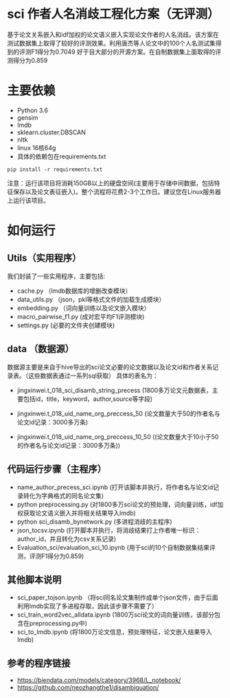 # sci 作者人名消歧工程化方案（无评测）

基于论文关系嵌入和idf加权的论文语义嵌入实现论文作者的人名消歧。该方案在测试数据集上取得了较好的评测效果。利用唐杰等人论文中的100个人名测试集得到的评测F1得分为0.7049 好于目大部分的开源方案。在自制数据集上面取得的评测得分为0.859




# 主要依赖

* Python 3.6
* gensim
* lmdb
* sklearn.cluster.DBSCAN
* nltk
* linux 16核64g
* 具体的依赖包在requirements.txt

```linux
pip install -r requirements.txt

```

注意：运行该项目将消耗150GB以上的硬盘空间(主要用于存储中间数据，包括特征保存以及论文表征嵌入)。整个流程将花费2-3个工作日。建议您在Linux服务器上运行该项目。



# 如何运行


## Utils（实用程序）

我们封装了一些实用程序，主要包括:
* cache.py （lmdb数据库的增删改查模块）
* data_utils.py  （json，pkl等格式文件的加载生成模块）
* embedding.py （词向量训练以及论文嵌入模块）
* macro_pairwise_f1.py (成对宏平均F1评测模块)
* settings.py  (必要的文件夹创建模块)


## data （数据源）

数据源主要是来自于hive导出的sci论文必要的论文数据以及论文id和作者关系记录表。（这些数据表通过一系列sql获取）
具体的表名为：
* jingxinwei.t_018_sci_disamb_string_precess (1800多万论文元数据表，主要包括id，title，keyword，author,source等字段)

* jingxinwei.t_018_uid_name_org_preccess_50 (论文数量大于50的作者名与论文id记录：3000多万条)
* jingxinwei.t_018_uid_name_org_preccess_10_50 ((论文数量大于10小于50的作者名与论文id记录：3000多万条))



## 代码运行步骤（主程序）

* name_author_precess_sci.ipynb (打开该脚本并执行，将作者名与论文id记录转化为字典格式的同名论文集)
* python preprocessing.py (对1800多万sci论文的预处理，词向量训练，idf加权获取论文语义嵌入并将相关结果导入lmdb)
* python sci_disamb_bynetwork.py (多进程消歧的主程序)
* json_tocsv.ipynb (打开脚本并执行，将消歧结果打上作者唯一标识：author_id，并且转化为csv关系记录)
* Evaluation_sci/evaluation_sci_10.ipynb  (用于sci的10个自制数据集结果评测，评测F1得分为0.859)




##  其他脚本说明

* sci_paper_tojson.ipynb （将sci同名论文集制作成单个json文件，由于后面利用lmdb实现了多进程存取，因此该步骤不需要了）
* sci_train_word2vec_alldata.ipynb (1800万sci论文的词向量训练，该部分包含在preprocessing.py中)
* sci_to_lmdb.ipynb (将1800万论文信息，预处理特征，论文嵌入结果导入lmdb)


## 参考的程序链接
* https://biendata.com/models/category/3968/L_notebook/
* https://github.com/neozhangthe1/disambiguation/







